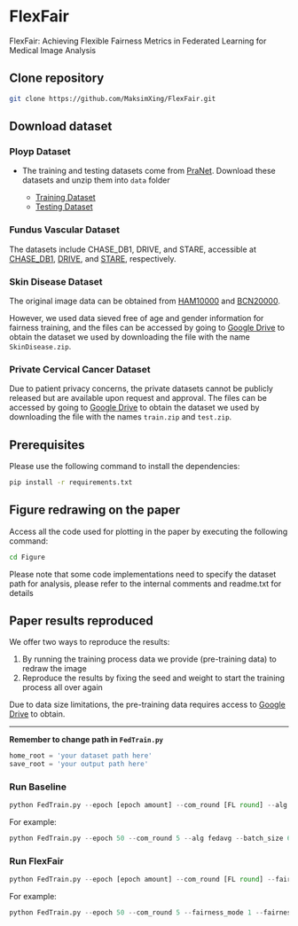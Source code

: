 # FlexFair

FlexFair: Achieving Flexible Fairness Metrics in Federated Learning for Medical Image Analysis

## Clone repository

```bash
git clone https://github.com/MaksimXing/FlexFair.git
```

## Download dataset

### Ployp Dataset

- The training and testing datasets come from [PraNet](https://github.com/DengPingFan/PraNet). Download these datasets and unzip them into `data` folder

  - [Training Dataset](https://drive.google.com/file/d/1lODorfB33jbd-im-qrtUgWnZXxB94F55/view?usp=sharing)
  - [Testing Dataset](https://drive.google.com/file/d/1o8OfBvYE6K-EpDyvzsmMPndnUMwb540R/view?usp=sharing)

### Fundus Vascular Dataset

The datasets include CHASE\_DB1, DRIVE, and STARE, accessible at [CHASE_DB1](https://www.kaggle.com/datasets/khoongweihao/chasedb1), [DRIVE](https://www.kaggle.com/datasets/andrewmvd/drive-digital-retinal-images-for-vessel-extraction), and [STARE](https://paperswithcode.com/dataset/stare), respectively.

### Skin Disease Dataset

The original image data can be obtained from [HAM10000](https://www.kaggle.com/datasets/kmader/skin-cancer-mnist-ham10000) and [BCN20000](https://paperswithcode.com/dataset/bcn-20000).

However, we used data sieved free of age and gender information for fairness training, and the files can be accessed by going to [Google Drive](https://drive.google.com/drive/folders/1RXtECSl5GoULQD_WE0cecGo1KrtBwx6x?usp=sharing) to obtain the dataset we used by downloading the file with the name `SkinDisease.zip`.

### Private Cervical Cancer Dataset

 Due to patient privacy concerns, the private datasets cannot be publicly released but are available upon request and approval. The files can be accessed by going to [Google Drive](https://drive.google.com/drive/folders/1RXtECSl5GoULQD_WE0cecGo1KrtBwx6x?usp=sharing) to obtain the dataset we used by downloading the file with the names `train.zip` and `test.zip`.

## Prerequisites

Please use the following command to install the dependencies:

```bash
pip install -r requirements.txt
```







## Figure redrawing on the paper

Access all the code used for plotting in the paper by executing the following command:

```bash
cd Figure
```

Please note that some code implementations need to specify the dataset path for analysis, please refer to the internal comments and readme.txt for details

## Paper results reproduced

We offer two ways to reproduce the results:

1. By running the training process data we provide (pre-training data) to redraw the image
2. Reproduce the results by fixing the seed and weight to start the training process all over again

Due to data size limitations, the pre-training data requires access to [Google Drive](https://drive.google.com/drive/folders/1RXtECSl5GoULQD_WE0cecGo1KrtBwx6x?usp=sharing) to obtain.





---

**Remember to change path in `FedTrain.py`**

```python
home_root = 'your dataset path here'
save_root = 'your output path here'
```

### Run Baseline
```python
python FedTrain.py --epoch [epoch amount] --com_round [FL round] --alg [baseline method] --batch_size [batch size]
```
For example:
```python
python FedTrain.py --epoch 50 --com_round 5 --alg fedavg --batch_size 64
```

### Run FlexFair
```python
python FedTrain.py --epoch [epoch amount] --com_round [FL round] --fairness_mode 1 --fairness_step [number to split batch] --penalty_weight [penalty weight]
```
For example:
```python
python FedTrain.py --epoch 50 --com_round 5 --fairness_mode 1 --fairness_step 8 --penalty_weight 1.0
```
